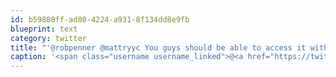 ```yaml
---
id: b59880ff-ad80-4224-a931-8f134dd8e9fb
blueprint: text
category: twitter
title: "'@robpenner @mattryyc You guys should be able to access it with your gmail.com account but I'l send the invites anyway"
caption: '<span class="username username_linked">@<a href="https://twitter.com/robpenner" title="Robert Penner">robpenner</a></span> <span class="username username_linked">@<a href="https://twitter.com/mattryyc" title="Matt R.">mattryyc</a></span> You guys should be able to access it with your gmail.com account but I''l send the invites anyway'
---
```

